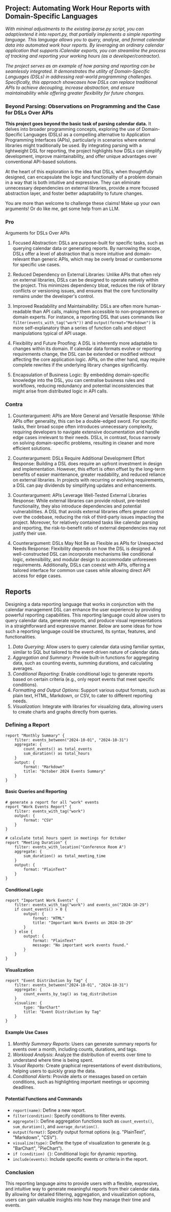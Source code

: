 
## Project: Automating Work Hour Reports with Domain-Specific Languages

*With minimal adjustments to the existing iparse.py script, you can adapt/extend
it into report.py, that partially implements a simple reporting language. This
language allows you to query, analyse, and format calendar data into automated
work hour reports. By leveraging an ordinary calendar application that supports
iCalendar exports, you can streamline the process of tracking and reporting your
working hours (as a developer/contractor).*

*The project serves as an example of how parsing and reporting can be seamlessly
integrated. It demonstrates the utility of Domain-Specific Languages (DSLs) in
addressing real-world programming challenges. Specifically, this approach showcases
how DSLs can replace traditional APIs to achieve decoupling, increase abstraction,
and ensure maintainability while offering greater flexibility for future changes.*


### Beyond Parsing: Observations on Programming and the Case for DSLs Over APIs

__This project goes beyond the basic task of parsing calendar data.__ It delves into
broader programming concepts, exploring the use of Domain-Specific Languages (DSLs)
as a compelling alternative to Application Programming Interfaces (APIs), particularly
in scenarios where external libraries might traditionally be used. By integrating
parsing with a lightweight DSL for reporting, the project highlights how DSLs can
simplify development, improve maintainability, and offer unique advantages over
conventional API-based solutions.

At the heart of this exploration is the idea that DSLs, when thoughtfully designed,
can encapsulate the logic and functionality of a problem domain in a way that is
both intuitive and expressive. They can eliminate unnecessary dependencies on
external libraries, provide a more focused abstraction layer, and foster better
adaptability to future changes.

You are more than welcome to challenge these claims! Make up your own arguments!
Or do like me, get some help from an LLM.

### Pro

Arguments for DSLs Over APIs

1. Focused Abstraction:
   DSLs are purpose-built for specific tasks, such as querying calendar data or
   generating reports. By narrowing the scope, DSLs offer a level of abstraction
   that is more intuitive and domain-relevant than generic APIs, which may be
   overly broad or cumbersome for specific use cases.

2. Reduced Dependency on External Libraries:
   Unlike APIs that often rely on external libraries, DSLs can be designed to
   operate natively within the project. This minimizes dependency bloat, reduces
   the risk of library conflicts or versioning issues, and ensures that the core
   functionality remains under the developer's control.

3. Improved Readability and Maintainability:
   DSLs are often more human-readable than API calls, making them accessible to
   non-programmers or domain experts. For instance, a reporting DSL that uses
   commands like `filter(events_with_tag("work"))` and `output(format="Markdown")`
   is more self-explanatory than a series of function calls and object manipulations
   typical of API usage.

4. Flexibility and Future Proofing:
   A DSL is inherently more adaptable to changes within its domain. If calendar
   data formats evolve or reporting requirements change, the DSL can be extended
   or modified without affecting the core application logic. APIs, on the other
   hand, may require complete rewrites if the underlying library changes
   significantly.

5. Encapsulation of Business Logic:
   By embedding domain-specific knowledge into the DSL, you can centralise
   business rules and workflows, reducing redundancy and potential inconsistencies
   that might arise from distributed logic in API calls.


### Contra

1. Counterargument: APIs are More General and Versatile
   Response: While APIs offer generality, this can be a double-edged sword. For
   specific tasks, their broad scope often introduces unnecessary complexity,
   requiring developers to navigate extensive documentation and handle edge cases
   irrelevant to their needs. DSLs, in contrast, focus narrowly on solving
   domain-specific problems, resulting in cleaner and more efficient solutions.

2. Counterargument: DSLs Require Additional Development Effort
   Response: Building a DSL does require an upfront investment in design and
   implementation. However, this effort is often offset by the long-term benefits
   of easier maintenance, greater readability, and reduced reliance on external
   libraries. In projects with recurring or evolving requirements, a DSL can pay
   dividends by simplifying updates and enhancements.

3. Counterargument: APIs Leverage Well-Tested External Libraries
   Response: While external libraries can provide robust, pre-tested functionality,
   they also introduce dependencies and potential vulnerabilities. A DSL that avoids
   external libraries offers greater control over the codebase, reducing the risk
   of third-party issues impacting the project. Moreover, for relatively contained
   tasks like calendar parsing and reporting, the risk-to-benefit ratio of external
   dependencies may not justify their use.

4. Counterargument: DSLs May Not Be as Flexible as APIs for Unexpected Needs
   Response: Flexibility depends on how the DSL is designed. A well-constructed DSL
   can incorporate mechanisms like conditional logic, extensibility, and modular
   design to accommodate unforeseen requirements. Additionally, DSLs can coexist
   with APIs, offering a tailored interface for common use cases while allowing
   direct API access for edge cases.


## Reports

Designing a data reporting language that works in conjunction with the calendar
management DSL can enhance the user experience by providing powerful reporting
capabilities. This reporting language could allow users to query calendar data,
generate reports, and produce visual representations in a straightforward and
expressive manner. Below are some ideas for how such a reporting language could
be structured, its syntax, features, and functionalities.

1. *Data Querying*: Allow users to query calendar data using familiar syntax,
   similar to SQL but tailored to the event-driven nature of calendar data.
2. *Aggregation and Summary*: Provide built-in functions for aggregating data,
   such as counting events, summing durations, and calculating averages.
3. *Conditional Reporting*: Enable conditional logic to generate reports based
   on certain criteria (e.g., only report events that meet specific conditions).
4. *Formatting and Output Options*: Support various output formats, such as plain
   text, HTML, Markdown, or CSV, to cater to different reporting needs.
5. *Visualization*: Integrate with libraries for visualizing data, allowing users
   to create charts and graphs directly from queries.



### Defining a Report

```text
report "Monthly Summary" {
    filter: events_between("2024-10-01", "2024-10-31")
    aggregate: {
        count_events() as total_events
        sum_duration() as total_hours
    }
    output: {
        format: "Markdown"
        title: "October 2024 Events Summary"
    }
}
```

#### Basic Queries and Reporting

```text
# generate a report for all "work" events
report "Work Events Report" {
    filter: events_with_tag("work")
    output: {
        format: "CSV"
    }
}

# calculate total hours spent in meetings for October
report "Meeting Duration" {
    filter: events_with_location("Conference Room A")
    aggregate: {
        sum_duration() as total_meeting_time
    }
    output: {
        format: "PlainText"
    }
}
```

#### Conditional Logic

```text
report "Important Work Events" {
    filter: events_with_tag("work") and events_on("2024-10-29")
    if count_events() > 0 {
        output: {
            format: "HTML"
            title: "Important Work Events on 2024-10-29"
        }
    } else {
        output: {
            format: "PlainText"
            message: "No important work events found."
        }
    }
}
```

#### Visualization

```text
report "Event Distribution by Tag" {
    filter: events_between("2024-10-01", "2024-10-31")
    aggregate: {
        count_events_by_tag() as tag_distribution
    }
    visualize: {
        type: "BarChart"
        title: "Event Distribution by Tag"
    }
}
```

#### Example Use Cases

1. *Monthly Summary Reports*: Users can generate summary reports
   for events over a month, including counts, durations, and tags.
2. *Workload Analysis*: Analyze the distribution of events over
   time to understand where time is being spent.
3. *Visual Reports*: Create graphical representations of event
   distributions, helping users to quickly grasp the data.
4. *Conditional Alerts*: Provide alerts or messages based on certain
   conditions, such as highlighting important meetings or upcoming
   deadlines.


#### Potential Functions and Commands

- `report(name)`: Define a new report.
- `filter(condition)`: Specify conditions to filter events.
- `aggregate()`: Define aggregation functions such as `count_events()`, `sum_duration()`, and `average_duration()`.
- `output(format)`: Specify output format options (e.g. "PlainText", "Markdown", "CSV").
- `visualize(type)`: Define the type of visualization to generate (e.g. "BarChart", "PieChart").
- `if (condition) {}`: Conditional logic for dynamic reporting.
- `include(events)`: Include specific events or criteria in the report.

### Conclusion

This reporting language aims to provide users with a flexible, expressive,
and intuitive way to generate meaningful reports from their calendar data.
By allowing for detailed filtering, aggregation, and visualization options,
users can gain valuable insights into how they manage their time and events.

